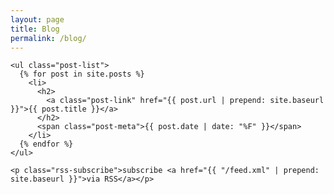 ```yaml
---
layout: page
title: Blog
permalink: /blog/
---
```


<div class="home">
    <!--
    <h1 class="page-heading">Posts</h1>
    -->

    <ul class="post-list">
      {% for post in site.posts %}
        <li>
          <h2>
            <a class="post-link" href="{{ post.url | prepend: site.baseurl }}">{{ post.title }}</a>
          </h2>
          <span class="post-meta">{{ post.date | date: "%F" }}</span>
        </li>
      {% endfor %}
    </ul>

    <p class="rss-subscribe">subscribe <a href="{{ "/feed.xml" | prepend: site.baseurl }}">via RSS</a></p>
</div>
